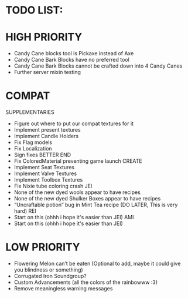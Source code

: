 # TODO LIST:
# HIGH PRIORITY
- Candy Cane blocks tool is Pickaxe instead of Axe
- Candy Cane Bark Blocks have no preferred tool
- Candy Cane Bark Blocks cannot be crafted down into 4 Candy Canes
- Further server mixin testing

# COMPAT
SUPPLEMENTARIES
- Figure out where to put our compat textures for it 
- Implement present textures
- Implement Candle Holders
- Fix Flag models
- Fix Localization
- Sign fixes
BETTER END
- Fix ColoredMaterial preventing game launch
CREATE
- Implement Seat Textures
- Implement Valve Textures
- Implement Toolbox Textures
- Fix Nixie tube coloring crash
JEI
- None of the new dyed wools appear to have recipes
- None of the new dyed Shulker Boxes appear to have recipes
- “Uncraftable potion” bug in Mint Tea recipe (DO LATER, This is very hard)
REI
- Start on this (ohhh i hope it's easier than JEI)
AMI
- Start on this (ohhh i hope it's easier than JEI)

# LOW PRIORITY
- Flowering Melon can’t be eaten (Optional to add, maybe it could give you blindness or something)
- Corrugated Iron Soundgroup?
- Custom Advancements (all the colors of the rainbowww :3)
- Remove meaningless warning messages